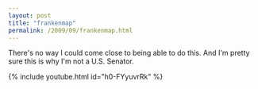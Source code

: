 ```yaml
---
layout: post
title: "frankenmap"
permalink: /2009/09/frankenmap.html
---
```


There's no way I could come close to being able to do this. And I'm pretty sure this is why I'm not a U.S. Senator.

{% include youtube.html id="h0-FYyuvrRk" %}




